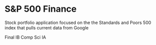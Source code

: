 # S&P 500 Finance

Stock portfolio application focused on the the Standards and Poors 500 index that pulls current data from Google

Final IB Comp Sci IA
